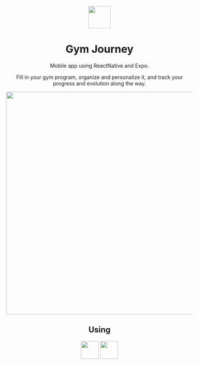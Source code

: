 <div align="center">
  
  <img src="https://github.com/felixbouveret/gym-journey/assets/35692793/24da6548-e792-40ca-9031-a863ee16039f" width="60px">
  
  # Gym Journey
  
  Mobile app using ReactNative and Expo.
  
  Fill in your gym program, organize and personalize it, and track your progress and evolution along the way.
  
  <img src="https://github.com/felixbouveret/gym-journey/assets/35692793/3fab2f0a-9739-4850-ac30-c46938a31710" width="600px">
  
  
  ## Using
  <img src="https://cdn.worldvectorlogo.com/logos/expo-1.svg" width="48px" height="48px" /> <img src="https://cdn.worldvectorlogo.com/logos/typescript.svg" height="48px" width="48px" />

</div>
